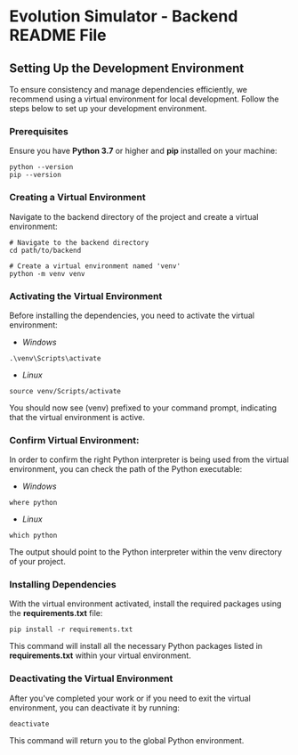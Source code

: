 # Evolution Simulator - Backend README File

## Setting Up the Development Environment

To ensure consistency and manage dependencies efficiently, we recommend using a virtual environment for local development. Follow the steps below to set up your development environment.

### Prerequisites

Ensure you have **Python 3.7** or higher and **pip** installed on your machine:

```
python --version
pip --version
```

### Creating a Virtual Environment
Navigate to the backend directory of the project and create a virtual environment:
```
# Navigate to the backend directory
cd path/to/backend

# Create a virtual environment named 'venv'
python -m venv venv
```

### Activating the Virtual Environment
Before installing the dependencies, you need to activate the virtual environment:

- *Windows*
```
.\venv\Scripts\activate
```

- *Linux*
```
source venv/Scripts/activate
```
You should now see (venv) prefixed to your command prompt, indicating that the virtual environment is active.

### Confirm Virtual Environment:
In order to confirm the right Python interpreter is being used from the virtual environment, you can check the path of the Python executable:
- *Windows*
```
where python
```
- *Linux*
```
which python
```
The output should point to the Python interpreter within the venv directory of your project.

### Installing Dependencies

With the virtual environment activated, install the required packages using the **requirements.txt** file:
```
pip install -r requirements.txt
```
This command will install all the necessary Python packages listed in **requirements.txt** within your virtual environment.

### Deactivating the Virtual Environment
After you've completed your work or if you need to exit the virtual environment, you can deactivate it by running:
```
deactivate
```

This command will return you to the global Python environment.